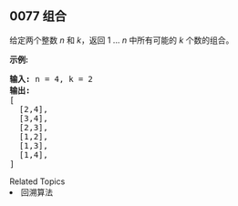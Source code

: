 ## 0077 组合 

<p>给定两个整数 <em>n</em> 和 <em>k</em>，返回 1 ... <em>n </em>中所有可能的 <em>k</em> 个数的组合。</p>

<p><strong>示例:</strong></p>

<pre><strong>输入:</strong>&nbsp;n = 4, k = 2
<strong>输出:</strong>
[
  [2,4],
  [3,4],
  [2,3],
  [1,2],
  [1,3],
  [1,4],
]</pre>
<div><div>Related Topics</div><div><li>回溯算法</li></div></div>